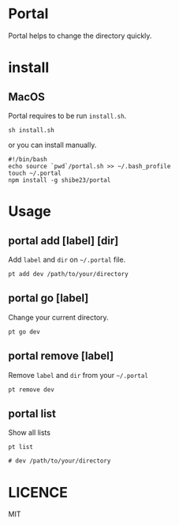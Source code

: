 # Portal
Portal helps to change the directory quickly. 

# install
## MacOS
Portal requires to be run `install.sh`.

```
sh install.sh
``` 
or you can install manually. 

```
#!/bin/bash
echo source `pwd`/portal.sh >> ~/.bash_profile
touch ~/.portal
npm install -g shibe23/portal
```

# Usage

## portal add [label] [dir]
Add `label` and `dir` on `~/.portal` file.

```
pt add dev /path/to/your/directory 
```   

## portal go [label]
Change your current directory.

```
pt go dev
```   

## portal remove [label]
Remove `label` and `dir` from your `~/.portal`

```
pt remove dev
```

## portal list
Show all lists

```
pt list

# dev /path/to/your/directory 
```   

# LICENCE
MIT
